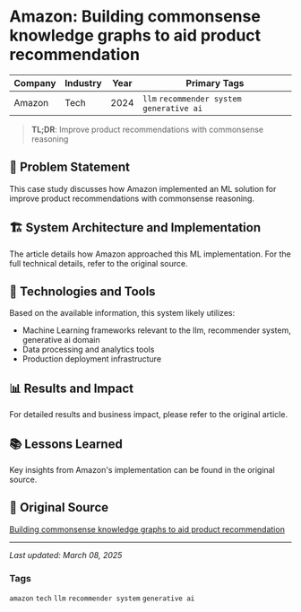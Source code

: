 # Amazon: Building commonsense knowledge graphs to aid product recommendation

| Company | Industry | Year | Primary Tags | 
|---------|----------|------|--------------|
| Amazon | Tech | 2024 | `llm` `recommender system` `generative ai` |

> **TL;DR**: Improve product recommendations with commonsense reasoning

## 📝 Problem Statement

This case study discusses how Amazon implemented an ML solution for improve product recommendations with commonsense reasoning.

## 🏗️ System Architecture and Implementation

The article details how Amazon approached this ML implementation. For the full technical details, refer to the original source.

## 🔧 Technologies and Tools

Based on the available information, this system likely utilizes:

- Machine Learning frameworks relevant to the llm, recommender system, generative ai domain
- Data processing and analytics tools
- Production deployment infrastructure

## 📊 Results and Impact

For detailed results and business impact, please refer to the original article.

## 📚 Lessons Learned

Key insights from Amazon's implementation can be found in the original source.

## 🔗 Original Source

[Building commonsense knowledge graphs to aid product recommendation](https://www.amazon.science/blog/building-commonsense-knowledge-graphs-to-aid-product-recommendation)

---

*Last updated: March 08, 2025*

### Tags

`amazon` `tech` `llm` `recommender system` `generative ai`
